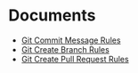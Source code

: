 # Documents

- [Git Commit Message Rules](commit_message.md)
- [Git Create Branch Rules](branch_naming.md)
- [Git Create Pull Request Rules](create_pull_request.md)
